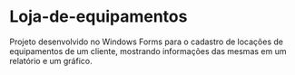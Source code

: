 # Loja-de-equipamentos
Projeto desenvolvido no Windows Forms para o cadastro de locações de equipamentos de um cliente, mostrando informações das mesmas em um relatório e um gráfico.

